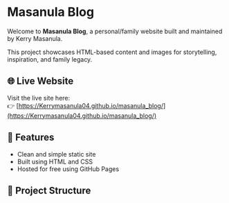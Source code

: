 # Masanula Blog

Welcome to **Masanula Blog**, a personal/family website built and maintained by Kerry Masanula.

This project showcases HTML-based content and images for storytelling, inspiration, and family legacy.

## 🌐 Live Website

Visit the live site here:  
👉 [https://Kerrymasanula04.github.io/masanula_blog/](https://Kerrymasanula04.github.io/masanula_blog/)

## 🚀 Features

- Clean and simple static site
- Built using HTML and CSS
- Hosted for free using GitHub Pages

## 📁 Project Structure

